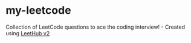 # my-leetcode
Collection of LeetCode questions to ace the coding interview! - Created using [LeetHub v2](https://github.com/arunbhardwaj/LeetHub-2.0)

